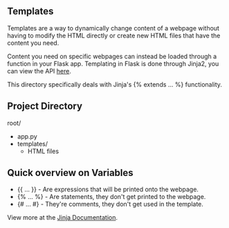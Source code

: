 ## Templates

Templates are a way to dynamically change content of a webpage without having to modify the HTML directly or create new HTML files that have the content you need.

Content you need on specific webpages can instead be loaded through a function in your Flask app. Templating in Flask is done through Jinja2, you can view the API [here](http://jinja.pocoo.org).

This directory specifically deals with Jinja's {% extends ... %} functionality.

## Project Directory

root/
 - app.py
 - templates/
    - HTML files

## Quick overview on Variables

- {{ ... }} - Are expressions that will be printed onto the webpage.
- {% ... %} - Are statements, they don't get printed to the webpage.
- {# ... #} - They're comments, they don't get used in the template.

View more at the [Jinja Documentation](http://jinja.pocoo.org/docs/dev/templates/).
